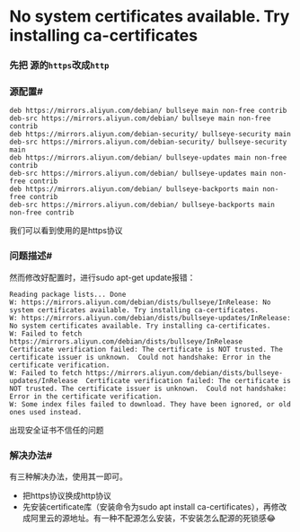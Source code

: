 # No system certificates available. Try installing ca-certificates

### 先把 源的`https`改成`http` 

### 源配置#

```shell
deb https://mirrors.aliyun.com/debian/ bullseye main non-free contrib
deb-src https://mirrors.aliyun.com/debian/ bullseye main non-free contrib
deb https://mirrors.aliyun.com/debian-security/ bullseye-security main
deb-src https://mirrors.aliyun.com/debian-security/ bullseye-security main
deb https://mirrors.aliyun.com/debian/ bullseye-updates main non-free contrib
deb-src https://mirrors.aliyun.com/debian/ bullseye-updates main non-free contrib
deb https://mirrors.aliyun.com/debian/ bullseye-backports main non-free contrib
deb-src https://mirrors.aliyun.com/debian/ bullseye-backports main non-free contrib
```

我们可以看到使用的是https协议

### 问题描述#

然而修改好配置时，进行sudo apt-get update报错：

```shell
Reading package lists... Done
W: https://mirrors.aliyun.com/debian/dists/bullseye/InRelease: No system certificates available. Try installing ca-certificates.
W: https://mirrors.aliyun.com/debian/dists/bullseye-updates/InRelease: No system certificates available. Try installing ca-certificates.
W: Failed to fetch https://mirrors.aliyun.com/debian/dists/bullseye/InRelease  Certificate verification failed: The certificate is NOT trusted. The certificate issuer is unknown.  Could not handshake: Error in the certificate verification. 
W: Failed to fetch https://mirrors.aliyun.com/debian/dists/bullseye-updates/InRelease  Certificate verification failed: The certificate is NOT trusted. The certificate issuer is unknown.  Could not handshake: Error in the certificate verification. 
W: Some index files failed to download. They have been ignored, or old ones used instead.
```

出现安全证书不信任的问题

### 解决办法#

有三种解决办法，使用其一即可。

* 把https协议换成http协议
* 先安装certificate库（安装命令为sudo apt install ca-certificates），再修改成阿里云的源地址。有一种不配源怎么安装，不安装怎么配源的死锁感😂
